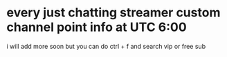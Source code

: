 # every just chatting streamer custom channel point info at UTC 6:00
i will add more soon
but you can do ctrl + f and search vip or free sub